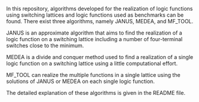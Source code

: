 In this repository, algorithms developed for the realization of logic functions using switching lattices and logic functions used as benchmarks can be found. There exist three algorithms, namely JANUS, MEDEA, and MF_TOOL. 

JANUS is an approximate algorithm that aims to find the realization of a logic function on a switching lattice including a number of four-terminal switches close to the minimum. 

MEDEA is a divide and conquer method used to find a realization of a single logic function on a switching lattice using a little computational effort. 

MF_TOOL can realize the multiple functions in a single lattice using the solutions of JANUS or MEDEA on each single logic function.

The detailed explanation of these algorithms is given in the README file.


